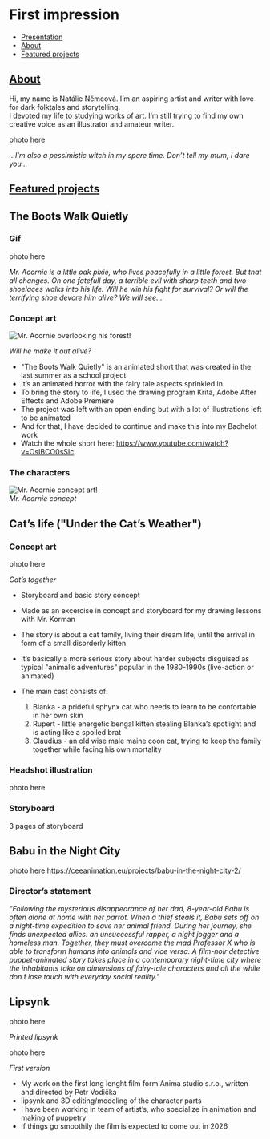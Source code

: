 # First impression

- [Presentation](Presentation.md)
- [About](About.md)
- [Featured projects](FeaturedProjects.md)

## [About](About.md)

Hi, my name is Natálie Němcová. 
I’m an aspiring artist and writer with love for dark folktales and storytelling.  
I devoted my life to studying works of art. I’m still trying to find my own creative voice as an illustrator and amateur writer.

photo here

_...I’m also a pessimistic witch in my spare time. Don’t tell my mum, I dare you..._ 

## [Featured projects](FeaturedProjects.md)

## The Boots Walk Quietly

### Gif 
photo here

_Mr. Acornie is a little oak pixie, who lives peacefully in a little forest. But that all changes. On one fatefull day, a terrible evil with sharp teeth and two shoelaces walks into his life. Will he win his fight for survival? Or will the terrifying shoe devore him alive? We will see…_

### Concept art

![Mr. Acornie overlooking his forest!](shot_1_concept.jpg)  

_Will he make it out alive?_

- "The Boots Walk Quietly" is an animated short that was created in the last summer as a school project
- It’s an animated horror with the fairy tale aspects sprinkled in
- To bring the story to life, I used the drawing program Krita, Adobe After Effects and Adobe Premiere 
- The project was left with an open ending but with a lot of illustrations left to be animated
- And for that, I have decided to continue and make this into my Bachelot work
- Watch the whole short here: https://www.youtube.com/watch?v=OsIBCO0sSIc

 ### The characters


 ![Mr. Acornie concept art!](pan_zaloudek_loutka_02.jpg)  
 _Mr. Acornie concept_ 
 



## Cat’s life ("Under the Cat’s Weather")

### Concept art
photo here 

_Cat’s together_

- Storyboard and basic story concept
- Made as an excercise in concept and storyboard for my drawing lessons with Mr. Korman 
- The story is about a cat family, living their dream life, until the arrival in form of a small disorderly kitten 
- It’s basically a more serious story about harder subjects disguised as typical "animal’s adventures" popular in the 1980-1990s (live-action or animated)
  
- The main cast consists of:
  1. Blanka - a prideful sphynx cat who needs to learn to be confortable in her own skin
  2. Rupert - little energetic bengal kitten stealing Blanka’s spotlight and is acting like a spoiled brat
  3. Claudius - an old wise male maine coon cat, trying to keep the family together while facing his own mortality
 
### Headshot illustration
photo here

### Storyboard 
3 pages of storyboard

 
     
## Babu in the Night City 

photo here
https://ceeanimation.eu/projects/babu-in-the-night-city-2/ 

### Director’s statement
_"Following the mysterious disappearance of her dad, 8-year-old Babu is often alone at home with her parrot. When a thief steals it, Babu sets off on a night-time expedition to save her animal friend. During her journey, she finds unexpected allies: an unsuccessful rapper, a night jogger and a homeless man. Together, they must overcome the mad Professor X who is able to transform humans into animals and vice versa. A film-noir detective puppet-animated story takes place in a contemporary night-time city where the inhabitants take on dimensions of fairy-tale characters and all the while don ́t lose touch with everyday social reality."_ 

## Lipsynk

photo here

_Printed lipsynk_

photo here

_First version_

- My work on the first long lenght film form Anima studio s.r.o., written and directed by Petr Vodička
- lipsynk and 3D editing/modeling of the character parts
- I have been working in team of artist’s, who specialize in animation and making of puppetry
- If things go smoothily the film is expected to come out in 2026
